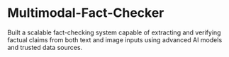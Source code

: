 # Multimodal-Fact-Checker
Built a scalable fact-checking system capable of extracting and verifying factual claims from both text and image inputs using advanced AI models and trusted data sources.

